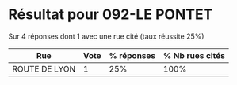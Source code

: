 # Résultat pour 092-LE PONTET

Sur 4 réponses dont 1 avec une rue cité (taux réussite 25%)

| Rue | Vote | % réponses | % Nb rues cités|
|-----|------|------------|----------------|
| ROUTE DE LYON | 1 | 25% | 100%|
